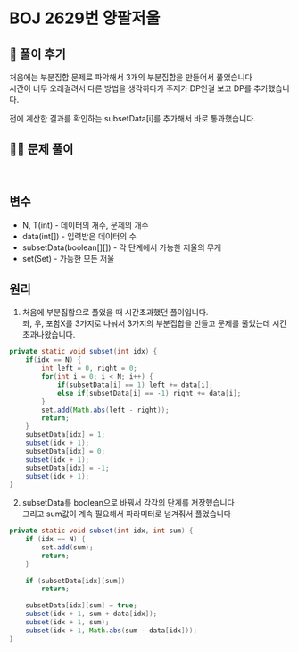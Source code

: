 # BOJ 2629번 양팔저울

## 🌈 풀이 후기
처음에는 부분집합 문제로 파악해서 3개의 부분집합을 만들어서 풀었습니다<br>
시간이 너무 오래걸려서 다른 방법을 생각하다가 주제가 DP인걸 보고 DP를 추가했습니다.<br>

전에 계산한 결과를 확인하는 subsetData[i]를 추가해서 바로 통과했습니다.

## 👩‍🏫 문제 풀이
<br>

## 변수
- N, T(int) - 데이터의 개수, 문제의 개수
- data(int[]) - 입력받은 데이터의 수
- subsetData(boolean[][]) - 각 단계에서 가능한 저울의 무게
- set(Set<Integer>) - 가능한 모든 저울


## 원리

1. 처음에 부분집합으로 풀었을 때 시간초과했던 풀이입니다.<br>
좌, 우, 포함X를 3가지로 나눠서 3가지의 부분집합을 만들고 문제를 풀었는데 시간초과나왔습니다.
```java
private static void subset(int idx) {
    if(idx == N) {
        int left = 0, right = 0;
        for(int i = 0; i < N; i++) {
            if(subsetData[i] == 1) left += data[i];
            else if(subsetData[i] == -1) right += data[i];
        }
        set.add(Math.abs(left - right));
        return;
    }
    subsetData[idx] = 1;
    subset(idx + 1);
    subsetData[idx] = 0;
    subset(idx + 1);
    subsetData[idx] = -1;
    subset(idx + 1);
}
```

2. subsetData를 boolean으로 바꿔서 각각의 단계를 저장했습니다<br>
그리고 sum값이 계속 필요해서 파라미터로 넘겨줘서 풀었습니다

``` java
private static void subset(int idx, int sum) {
	if (idx == N) {
		set.add(sum);
		return;
	}
	
	if (subsetData[idx][sum])
		return;
	
	subsetData[idx][sum] = true;
	subset(idx + 1, sum + data[idx]);
	subset(idx + 1, sum);
	subset(idx + 1, Math.abs(sum - data[idx]));
}

```